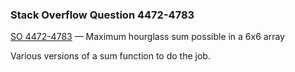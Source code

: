 ### Stack Overflow Question 4472-4783

[SO 4472-4783](http://stackoverflow.com/q/44724783) &mdash;
Maximum hourglass sum possible in a 6x6 array

Various versions of a sum function to do the job.

